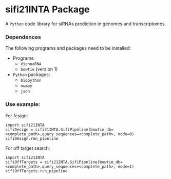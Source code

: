 # sifi21INTA Package

A `Python` code library for siRNAs prediction in genomes and transcriptomes.

### Dependences
The following programs and packages need to be installed:

- Programs:
  - `ViennaRNA`
  - `bowtie` (version 1)
- `Python` packages:
  - `biopython`
  - `numpy`
  - `json`

### Use example:

For fesign:

```
import sifi21INTA
sifiDesign = sifi21INTA.SifiPipeline(bowtie_db=<complete_path>,query_sequences=<complete_path>, mode=0)
sifiDesign.run_pipeline
```

For off target search:

```
import sifi21INTA
sifiOffTargets = sifi21INTA.SifiPipeline(bowtie_db=<complete_path>,query_sequences=<complete_path>, mode=1)
sifiOffTargets.run_pipeline
```

